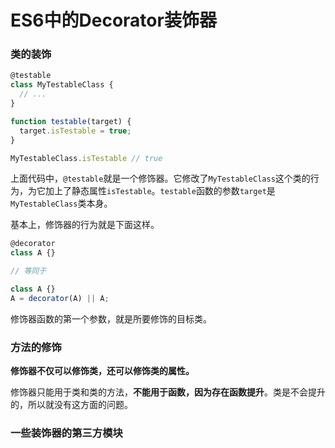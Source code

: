 # ES6中的Decorator装饰器

### 类的装饰
```javascript
@testable
class MyTestableClass {
  // ...
}

function testable(target) {
  target.isTestable = true;
}

MyTestableClass.isTestable // true
```

上面代码中，`@testable`就是一个修饰器。它修改了`MyTestableClass`这个类的行为，为它加上了静态属性`isTestable`。`testable`函数的参数`target`是`MyTestableClass`类本身。

基本上，修饰器的行为就是下面这样。

```javascript
@decorator
class A {}

// 等同于

class A {}
A = decorator(A) || A;
```
修饰器函数的第一个参数，就是所要修饰的目标类。

### 方法的修饰
**修饰器不仅可以修饰类，还可以修饰类的属性。**

修饰器只能用于类和类的方法，**不能用于函数，因为存在函数提升**。类是不会提升的，所以就没有这方面的问题。

### 一些装饰器的第三方模块